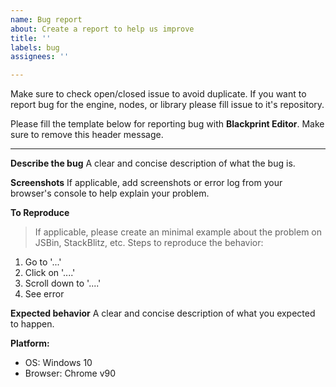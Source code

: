 ```yaml
---
name: Bug report
about: Create a report to help us improve
title: ''
labels: bug
assignees: ''

---
```


Make sure to check open/closed issue to avoid duplicate.
If you want to report bug for the engine, nodes, or library please fill issue to it's repository.

Please fill the template below for reporting bug with **Blackprint Editor**.
Make sure to remove this header message.

---

**Describe the bug**
A clear and concise description of what the bug is.

**Screenshots**
If applicable, add screenshots or error log from your browser's console to help explain your problem.

**To Reproduce**
> If applicable, please create an minimal example about the problem on JSBin, StackBlitz, etc.
Steps to reproduce the behavior:
1. Go to '...'
2. Click on '....'
3. Scroll down to '....'
4. See error

**Expected behavior**
A clear and concise description of what you expected to happen.

**Platform:**
 - OS: Windows 10
 - Browser: Chrome v90
